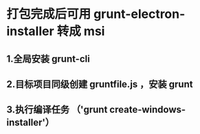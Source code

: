 # 打包完成后可用 grunt-electron-installer 转成 msi 
## 1.全局安装 grunt-cli
## 2.目标项目同级创建 gruntfile.js ，安装 grunt
## 3.执行编译任务 （'grunt create-windows-installer'）